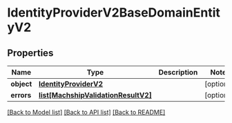# IdentityProviderV2BaseDomainEntityV2

## Properties
Name | Type | Description | Notes
------------ | ------------- | ------------- | -------------
**object** | [**IdentityProviderV2**](IdentityProviderV2.md) |  | [optional] 
**errors** | [**list[MachshipValidationResultV2]**](MachshipValidationResultV2.md) |  | [optional] 

[[Back to Model list]](../README.md#documentation-for-models) [[Back to API list]](../README.md#documentation-for-api-endpoints) [[Back to README]](../README.md)

